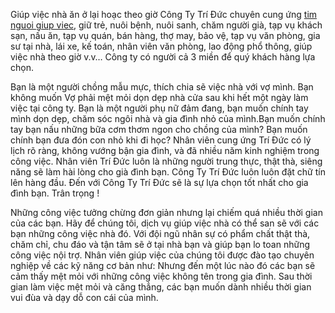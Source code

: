 Giúp việc nhà ăn ở lại hoạc theo giờ
Công Ty Trí Đức chuyên cung ứng <a href="http://giupviectriduc.com/giup-viec-nha-an-o-lai-hoac-theo-gio.html">tim nguoi giup viec</a>, giữ trẻ, nuôi bệnh, nuôi sanh, chăm người già, tạp vụ khách sạn, nấu ăn, tạp vụ quán, bán hàng, thợ may, bảo vệ, tạp vụ văn phòng, gia sư tại nhà, lái xe, kế toán, nhân viên văn phòng, lao động phổ thông, giúp việc nhà theo giờ v.v… Công ty có người cả 3 miền để quý khách hàng lựa chọn.


Bạn là một người chồng mẫu mực, thích chia sẽ việc nhà với vợ mình. Bạn không muốn Vợ phải mệt mỏi dọn dẹp nhà cửa sau khi hết một ngày làm việc tại công ty.
Bạn là một người phụ nữ đảm đang, bạn muốn chính tay mình dọn dẹp, chăm sóc ngôi nhà và gia đình nhỏ của mình.Bạn muốn chính tay bạn nấu những bữa cơm thơm ngon cho chồng của mình? Bạn muốn chính bạn đưa đón con nhỏ khi đi học?
Nhân viên cung ứng Trí Đức có lý lịch rõ ràng, không vướng bận gia đình, và đã nhiều năm kinh nghiệm trong công việc. Nhân viên Trí Đức luôn là những người trung thực, thật thà, siêng năng sẽ làm hài lòng cho già đình bạn. Công Ty Trí Đức luôn luôn đặt chữ tín lên hàng đầu. Đến với Công Ty Trí Đức sẽ là sự lựa chọn tốt nhất cho gia đình bạn. Trân trọng !

Những công việc tưởng chừng đơn giản nhưng lại chiếm quá nhiều thời gian của các bạn. Hãy để chúng tôi, dịch vụ giúp việc nhà có thể san sẽ với các bạn những công việc nhà đó. Với đội ngũ nhân sự có phẩm chất thật thà, chăm chỉ, chu đáo và tận tâm sẽ ở tại nhà bạn và giúp bạn lo toan những công việc nội trợ. Nhân viên giúp việc của chúng tôi được đào tạo chuyên nghiệp về các kỹ năng cơ bản như:
Nhưng đến một lúc nào đó các bạn sẽ cảm thấy mệt mỏi với những công việc không tên trong gia đình. Sau thời gian làm việc mệt mỏi và căng thẳng, các bạn muốn dành nhiều thời gian vui đùa và dạy dỗ con cái của mình.

